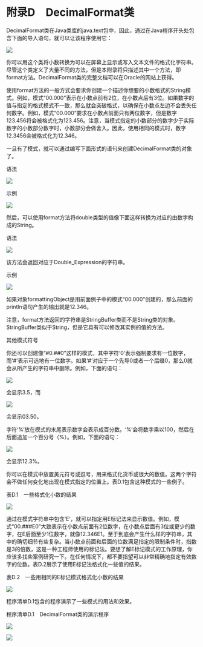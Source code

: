    

# 附录D　DecimalFormat类

DecimalFormat类在Java类库的java.text包中，因此，通过在Java程序开头处包含下面的导入语句，就可以让该程序使用它：

![](../Images/image11460.gif)

你可以用这个类将小数转换为可以在屏幕上显示或写入文本文件的格式化字符串。尽管这个类定义了大量不同的方法，但是本附录将只描述其中一个方法，即format方法。DecimalFormat类的完整文档可以在Oracle的网站上获得。

使用format方法的一般方式会要求你创建一个描述你想要的小数格式的String模式。例如，模式“00.000”表示在小数点前有2位，在小数点后有3位。如果数字的值与指定的格式模式不一致，那么就会突破格式，以确保在小数点左边不会丢失任何数字。例如，模式“00.000”要求在小数点前面只有两位数字，但是数字123.456将会被格式化为123.456。注意，当模式指定的小数部分的数字少于实际数字的小数部分数字时，小数部分会做舍入。因此，使用相同的模式时，数字12.3456会被格式化为12.346。

一旦有了模式，就可以通过编写下面形式的语句来创建DecimalFormat类的对象了。

语法

![](../Images/image11461.gif)

示例

![](0-Assets/Epubook/程序员编程语言经典合集（计算机科学丛书5册套装），javapython编程语言含经典教材龙书《编译原理》%20(Bruce%20Eckel%20%20Alfred%20V.%20Aho%20%20Monica%20S.%20Lam%20etc.)%20(Z-Library)/images/image11462.jpeg)

然后，可以使用format方法将double类型的值像下面这样转换为对应的由数字构成的String。

语法

![](../Images/image11463.gif)

该方法会返回对应于Double_Expression的字符串。

示例

![](../Images/image11464.gif)

如果对象formattingObject是用前面例子中的模式“00.000”创建的，那么前面的println语句产生的输出就是12.346。

注意，format方法返回的字符串是StringBuffer类而不是String类的对象。StringBuffer类似于String，但是它具有可以修改其实例的值的方法。

其他模式符号

你还可以创建像“#0.##0”这样的模式，其中字符‘0’表示强制要求有一位数字，而‘#’表示可选地有一位数字。如果‘#’对应于一个先导0或者一个后缀0，那么0就会从所产生的字符串中删除。例如，下面的语句：

![](0-Assets/Epubook/程序员编程语言经典合集（计算机科学丛书5册套装），javapython编程语言含经典教材龙书《编译原理》%20(Bruce%20Eckel%20%20Alfred%20V.%20Aho%20%20Monica%20S.%20Lam%20etc.)%20(Z-Library)/images/image11465.jpeg)

会显示3.5，而

![](0-Assets/Epubook/程序员编程语言经典合集（计算机科学丛书5册套装），javapython编程语言含经典教材龙书《编译原理》%20(Bruce%20Eckel%20%20Alfred%20V.%20Aho%20%20Monica%20S.%20Lam%20etc.)%20(Z-Library)/images/image11466.jpeg)

会显示03.50。

字符‘%’放在模式的末尾表示数字会表示成百分数。‘%’会将数字乘以100，然后在后面追加一个百分号（%）。例如，下面的语句：

![](0-Assets/Epubook/程序员编程语言经典合集（计算机科学丛书5册套装），javapython编程语言含经典教材龙书《编译原理》%20(Bruce%20Eckel%20%20Alfred%20V.%20Aho%20%20Monica%20S.%20Lam%20etc.)%20(Z-Library)/images/image11467.jpeg)

会显示12.3%。

你可以在模式中放置美元符号或逗号，用来格式化货币或很大的数值。这两个字符会不做任何变化地出现在模式指定的位置上。表D.1包含这种模式的一些例子。

表D.1　一些格式化小数的结果

![](0-Assets/Epubook/程序员编程语言经典合集（计算机科学丛书5册套装），javapython编程语言含经典教材龙书《编译原理》%20(Bruce%20Eckel%20%20Alfred%20V.%20Aho%20%20Monica%20S.%20Lam%20etc.)%20(Z-Library)/images/image11468.jpeg)

通过在模式字符串中包含‘E’，就可以指定用E标记法来显示数值。例如，模式“00.###E0”大致表示在小数点前面有2位数字，在小数点后面有3位或更少的数字，在E后面至少1位数字，就像12.346E1。至于到底会产生什么样的字符串，其中的确切细节有些复杂。当小数点前面和后面的位数满足指定的限制条件时，指数是3的倍数，这是一种工程师使用的标记法。要想了解E标记模式的工作原理，你应该多找些案例研究一下。在任何情况下，都不要指望可以非常精确地指定有效数字的位数。表D.2展示了使用E标记法格式化一些值的结果。

表D.2　一些用相同的E标记模式格式化小数的结果

![](0-Assets/Epubook/程序员编程语言经典合集（计算机科学丛书5册套装），javapython编程语言含经典教材龙书《编译原理》%20(Bruce%20Eckel%20%20Alfred%20V.%20Aho%20%20Monica%20S.%20Lam%20etc.)%20(Z-Library)/images/image11469.jpeg)

程序清单D.1包含的程序演示了一些模式的用法和效果。

程序清单D.1　DecimalFormat类的演示程序

![](0-Assets/Epubook/程序员编程语言经典合集（计算机科学丛书5册套装），javapython编程语言含经典教材龙书《编译原理》%20(Bruce%20Eckel%20%20Alfred%20V.%20Aho%20%20Monica%20S.%20Lam%20etc.)%20(Z-Library)/images/image11470.jpeg)

![](0-Assets/Epubook/程序员编程语言经典合集（计算机科学丛书5册套装），javapython编程语言含经典教材龙书《编译原理》%20(Bruce%20Eckel%20%20Alfred%20V.%20Aho%20%20Monica%20S.%20Lam%20etc.)%20(Z-Library)/images/image11471.jpeg)